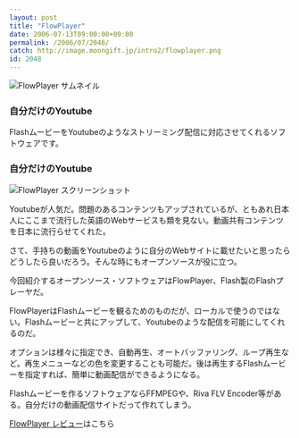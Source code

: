 ```yaml
---
layout: post
title: "FlowPlayer"
date: 2006-07-13T09:00:00+09:00
permalink: /2006/07/2046/
catch: http://image.moongift.jp/intro2/flowplayer.png
id: 2048
---
```

 ![FlowPlayer サムネイル](http://image.moongift.jp/intro2/flowplayer.t.png "FlowPlayer サムネイル")
  

### 自分だけのYoutube
  
FlashムービーをYoutubeのようなストリーミング配信に対応させてくれるソフトウェアです。  
<!--more-->  

### 自分だけのYoutube
  

![FlowPlayer スクリーンショット](http://image.moongift.jp/intro2/flowplayer.png "FlowPlayer スクリーンショット")

  

Youtubeが人気だ。問題のあるコンテンツもアップされているが、ともあれ日本人にここまで流行した英語のWebサービスも類を見ない。動画共有コンテンツを日本に流行らせてくれた。

  

さて、手持ちの動画をYoutubeのように自分のWebサイトに載せたいと思ったらどうしたら良いだろう。そんな時にもオープンソースが役に立つ。

  

今回紹介するオープンソース・ソフトウェアはFlowPlayer、Flash製のFlashプレーヤだ。

  

FlowPlayerはFlashムービーを観るためのものだが、ローカルで使うのではない。Flashムービーと共にアップして、Youtubeのような配信を可能にしてくれるのだ。

  

オプションは様々に指定でき、自動再生、オートバッファリング、ループ再生など。再生メニューなどの色を変更することも可能だ。後は再生するFlashムービーを指定すれば、簡単に動画配信ができるようになる。

  

Flashムービーを作るソフトウェアならFFMPEGや、Riva FLV Encoder等がある。自分だけの動画配信サイトだって作れてしまう。

  

[FlowPlayer レビュー](http://oss.moongift.jp/review/i-2053.html)はこちら

